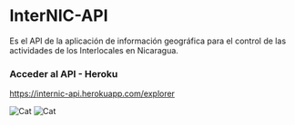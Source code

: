 # InterNIC-API
Es el API de la aplicación de información geográfica para el control de las actividades de los Interlocales en Nicaragua.

### Acceder al API - Heroku
https://internic-api.herokuapp.com/explorer

![Cat](https://firebasestorage.googleapis.com/v0/b/interlocales-nic.appspot.com/o/imagenes%20del%20proyecto%2Fproyecto-internic-api.png?alt=media&token=d0ded38f-ce48-4471-9f37-a690f0a0622e) ![Cat](https://firebasestorage.googleapis.com/v0/b/interlocales-nic.appspot.com/o/imagenes%20del%20proyecto%2Floading_in_login.png?alt=media&token=6c5e3aa8-174d-4037-961e-5bfcb638e483)
